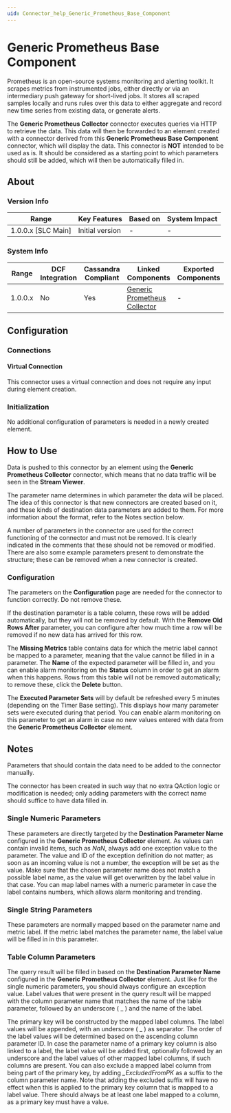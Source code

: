 ```yaml
---
uid: Connector_help_Generic_Prometheus_Base_Component
---
```


# Generic Prometheus Base Component

Prometheus is an open-source systems monitoring and alerting toolkit. It scrapes metrics from instrumented jobs, either directly or via an intermediary push gateway for short-lived jobs. It stores all scraped samples locally and runs rules over this data to either aggregate and record new time series from existing data, or generate alerts.

The **Generic Prometheus Collector** connector executes queries via HTTP to retrieve the data. This data will then be forwarded to an element created with a connector derived from this **Generic Prometheus Base Component** connector, which will display the data. This connector is **NOT** intended to be used as is. It should be considered as a starting point to which parameters should still be added, which will then be automatically filled in.

## About

### Version Info

| Range                | Key Features     | Based on     | System Impact     |
|----------------------|------------------|--------------|-------------------|
| 1.0.0.x \[SLC Main\] | Initial version  | \-           | \-                |

### System Info

| **Range** | **DCF Integration** | **Cassandra Compliant** | **Linked Components**                                                                | **Exported Components** |
|-----------|---------------------|-------------------------|--------------------------------------------------------------------------------------|-------------------------|
| 1.0.0.x   | No                  | Yes                     | [Generic Prometheus Collector](xref:Connector_help_Generic_Prometheus_Collector) | \-                      |

## Configuration

### Connections

#### Virtual Connection

This connector uses a virtual connection and does not require any input during element creation.

### Initialization

No additional configuration of parameters is needed in a newly created element.

## How to Use

Data is pushed to this connector by an element using the **Generic Prometheus Collector** connector, which means that no data traffic will be seen in the **Stream Viewer**.

The parameter name determines in which parameter the data will be placed. The idea of this connector is that new connectors are created based on it, and these kinds of destination data parameters are added to them. For more information about the format, refer to the Notes section below.

A number of parameters in the connector are used for the correct functioning of the connector and must not be removed. It is clearly indicated in the comments that these should not be removed or modified. There are also some example parameters present to demonstrate the structure; these can be removed when a new connector is created.

### Configuration

The parameters on the **Configuration** page are needed for the connector to function correctly. Do not remove these.

If the destination parameter is a table column, these rows will be added automatically, but they will not be removed by default. With the **Remove Old Rows After** parameter, you can configure after how much time a row will be removed if no new data has arrived for this row.

The **Missing Metrics** table contains data for which the metric label cannot be mapped to a parameter, meaning that the value cannot be filled in in a parameter. The **Name** of the expected parameter will be filled in, and you can enable alarm monitoring on the **Status** column in order to get an alarm when this happens. Rows from this table will not be removed automatically; to remove these, click the **Delete** button.

The **Executed Parameter Sets** will by default be refreshed every 5 minutes (depending on the Timer Base setting). This displays how many parameter sets were executed during that period. You can enable alarm monitoring on this parameter to get an alarm in case no new values entered with data from the **Generic Prometheus Collector** element.

## Notes

Parameters that should contain the data need to be added to the connector manually.

The connector has been created in such way that no extra QAction logic or modification is needed; only adding parameters with the correct name should suffice to have data filled in.

### Single Numeric Parameters

These parameters are directly targeted by the **Destination Parameter Name** configured in the **Generic Prometheus Collector** element. As values can contain invalid items, such as *NaN*, always add one exception value to the parameter. The value and ID of the exception definition do not matter; as soon as an incoming value is not a number, the exception will be set as the value. Make sure that the chosen parameter name does not match a possible label name, as the value will get overwritten by the label value in that case. You can map label names with a numeric parameter in case the label contains numbers, which allows alarm monitoring and trending.

### Single String Parameters

These parameters are normally mapped based on the parameter name and metric label. If the metric label matches the parameter name, the label value will be filled in in this parameter.

### Table Column Parameters

The query result will be filled in based on the **Destination Parameter Name** configured in the **Generic Prometheus Collector** element. Just like for the single numeric parameters, you should always configure an exception value. Label values that were present in the query result will be mapped with the column parameter name that matches the name of the table parameter, followed by an underscore ( \_ ) and the name of the label.

The primary key will be constructed by the mapped label columns. The label values will be appended, with an underscore ( \_ ) as separator. The order of the label values will be determined based on the ascending column parameter ID. In case the parameter name of a primary key column is also linked to a label, the label value will be added first, optionally followed by an underscore and the label values of other mapped label columns, if such columns are present. You can also exclude a mapped label column from being part of the primary key, by adding *\_ExcludedFromPK* as a suffix to the column parameter name. Note that adding the excluded suffix will have no effect when this is applied to the primary key column that is mapped to a label value. There should always be at least one label mapped to a column, as a primary key must have a value.

